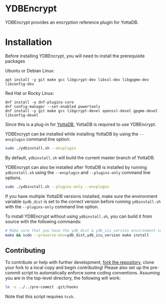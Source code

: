 # YDBEncrypt

YDBEncrypt provides an encryption reference plugin for YottaDB.

# Installation

Before installing YDBEncrypt, you will need to install the prerequisite packages

Ubuntu or Debian Linux:
```
apt install -y git make gcc libgcrypt-dev libssl-dev libgpgme-dev libconfig-dev
```

Red Hat or Rocky Linux:
```
dnf install -y dnf-plugins-core
dnf config-manager --set-enabled powertools
dnf install -y git make gcc libgcrypt-devel openssl-devel gpgme-devel libconfig-devel
```

Since this is a plug-in for [YottaDB](https://gitlab.com/YottaDB/DB/YDB),
YottaDB is required to use YDBEncrypt.

YDBEncrypt can be installed while installing YottaDB by using the `--encplugin` command line option:

```sh
sudo ./ydbinstall.sh --encplugin
```

By default, `ydbinstall.sh` will build the current master branch of YottaDB.

YDBEncrypt can also be installed after YottaDB is installed by running `ydbinstall.sh` using the `--encplugin` and `--plugins-only` command line options.

```sh
sudo ./ydbinstall.sh --plugins-only --encplugin
```

If you have multiple YottaDB versions installed, make sure the environment variable `$ydb_dist` is set to the correct version before running `ydbinstall.sh` with the `--plugins-only` command line option.

To install YDBEncrypt without using `ydbinstall.sh`, you can build it from source with the following commands:

```sh
# Make sure that you have the ydb_dist & ydb_icu_version environment variables defined in your shell before continuing
make && sudo --preserve-env=ydb_dist,ydb_icu_version make install
```

## Contributing

To contribute or help with further development, [fork the repository](https://docs.gitlab.com/ee/gitlab-basics/fork-project.html), clone your fork to a local copy and begin contributing! Please also set up the pre-commit script to automatically enforce some coding conventions. Assuming you are in the top-level directory, the following will work:

```sh
ln -s ../../pre-commit .git/hooks
```

Note that this script requires `tcsh`.
